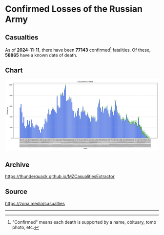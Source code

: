 
# Confirmed Losses of the Russian Army

## Casualties

As of **2024-11-11**, there have been **77143** confirmed[^1] fatalities.
Of these, **58865** have a known date of death.

## Chart

![7-Day Intervals Bar Chart](./docs/7days.svg)

## Archive

https://thunderquack.github.io/MZCasualitiesExtractor

## Source

https://zona.media/casualties

---

[^1]: "Confirmed" means each death is supported by a name, obituary, tomb photo, etc.
